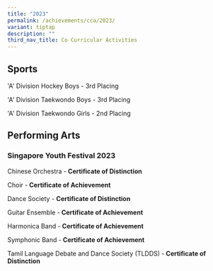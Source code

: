 ```yaml
---
title: "2023"
permalink: /achievements/cca/2023/
variant: tiptap
description: ""
third_nav_title: Co Curricular Activities
---
```

<h2>Sports</h2>
<p>'A' Division Hockey Boys - 3rd Placing</p>
<p>'A' Division Taekwondo Boys - 3rd Placing</p>
<p>'A' Division Taekwondo Girls - 2nd Placing</p>
<h2>Performing Arts</h2>
<h3>Singapore Youth Festival 2023</h3>
<p>Chinese Orchestra -<strong> Certificate of Distinction</strong>
</p>
<p>Choir -<strong> Certificate of Achievement</strong>
</p>
<p>Dance Society - <strong>Certificate of Distinction</strong>
</p>
<p>Guitar Ensemble -<strong> Certificate of Achievement</strong>
</p>
<p>Harmonica Band -<strong> Certificate of Achievement</strong>
</p>
<p>Symphonic Band -<strong> Certificate of Achievement</strong>
</p>
<p>Tamil Language Debate and Dance Society (TLDDS) -<strong> Certificate of Distinction</strong>
</p>